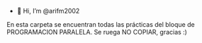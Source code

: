 - 👋 Hi, I’m @arifm2002


En esta carpeta se encuentran todas las prácticas del bloque de PROGRAMACION PARALELA. 
Se ruega NO COPIAR, gracias :)


